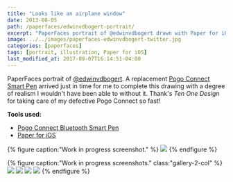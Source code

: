 ```yaml
---
title: "Looks like an airplane window"
date: 2013-08-05
path: /paperfaces/edwinvdbogert-portrait/
excerpt: "PaperFaces portrait of @edwinvdbogert drawn with Paper for iOS on an iPad."
image: ../../images/paperfaces-edwinvdbogert-twitter.jpg
categories: [paperfaces]
tags: [portrait, illustration, Paper for iOS]
last_modified_at: 2017-09-07T16:14:51-04:00
---
```


PaperFaces portrait of [@edwinvdbogert](https://twitter.com/edwinvdbogert). A replacement [Pogo Connect Smart Pen](/mastering-paper/pogo-connect-smart-pen/) arrived just in time for me to complete this drawing with a degree of realism I wouldn't have been able to without it. Thank's *Ten One Design* for taking care of my defective Pogo Connect so fast!

**Tools used:**

- [Pogo Connect Bluetooth Smart Pen](https://www.amazon.com/gp/product/B009K448L4/ref=as_li_ss_tl?ie=UTF8&camp=1789&creative=390957&creativeASIN=B009K448L4&linkCode=as2&tag=mademist-20)
- [Paper for iOS](https://paper.bywetransfer.com/)

{% figure caption:"Work in progress screenshot." %}
[![](../../images/paperfaces-edwinvdbogert-process-1-600.jpg)](../../images/paperfaces-edwinvdbogert-process-1-lg.jpg)
{% endfigure %}

{% figure caption:"Work in progress screenshots." class:"gallery-2-col" %}
[![](../../images/paperfaces-edwinvdbogert-process-2-600.jpg)](../../images/paperfaces-edwinvdbogert-process-2-lg.jpg)
[![](../../images/paperfaces-edwinvdbogert-process-3-600.jpg)](../../images/paperfaces-edwinvdbogert-process-3-lg.jpg)
[![](../../images/paperfaces-edwinvdbogert-process-4-600.jpg)](../../images/paperfaces-edwinvdbogert-process-4-lg.jpg)
[![](../../images/paperfaces-edwinvdbogert-process-5-600.jpg)](../../images/paperfaces-edwinvdbogert-process-5-lg.jpg)
{% endfigure %}
